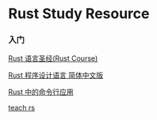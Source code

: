 # Rust Study Resource

### 入门

[Rust 语言圣经(Rust Course)](https://course.rs/about-book.html)

[Rust 程序设计语言 简体中文版](https://kaisery.github.io/trpl-zh-cn/foreword.html)

[Rust 中的命令行应用](https://suibianxiedianer.github.io/rust-cli-book-zh_CN/)

[teach rs](https://teach-rs.trifectatech.org/)
